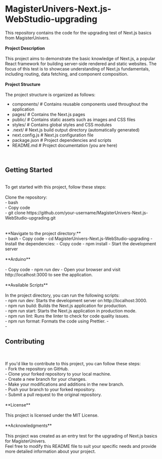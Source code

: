 
<h1>MagisterUnivers-Next.js-WebStudio-upgrading</h1>

This repository contains the code for the upgrading test of Next.js basics from MagisterUnivers.
<br/>
<br/>
**Project Description**
<br/>
<br/>
This project aims to demonstrate the basic knowledge of Next.js, a popular React framework for building server-side rendered and static websites. The focus of this test is to showcase understanding of Next.js fundamentals, including routing, data fetching, and component composition.
<br/>
<br/>
**Project Structure**
<br/>
<br/>
The project structure is organized as follows:
<br/>
- components/ # Contains reusable components used throughout the application
- pages/ # Contains the Next.js pages
- public/ # Contains static assets such as images and CSS files
- styles/ # Contains global styles and CSS modules
- .next/ # Next.js build output directory (automatically generated)
- next.config.js # Next.js configuration file
- package.json # Project dependencies and scripts
- README.md # Project documentation (you are here) 
<br/>
<h2>Getting Started</h2>
<br/>
To get started with this project, follow these steps:
<br/>
<br/>
Clone the repository:
<br/>
- bash
<br/>
- Copy code
<br/>
- git clone https://github.com/your-username/MagisterUnivers-Next.js-WebStudio-upgrading.git
<br/>
<br/>
<br/>
**Navigate to the project directory:**
<br/>
- bash
- Copy code
- cd MagisterUnivers-Next.js-WebStudio-upgrading
- Install the dependencies:
- Copy code
- npm install
- Start the development server
<br/>
<br/>
**Arduino**
<br/><br/>
- Copy code
- npm run dev
- Open your browser and visit http://localhost:3000 to see the application.
<br/>
<br/>
**Available Scripts**
<br/>
<br/>
In the project directory, you can run the following scripts:
<br/>
- npm run dev: Starts the development server on http://localhost:3000.
<br/>
- npm run build: Builds the Next.js application for production.
<br/>
- npm run start: Starts the Next.js application in production mode.
<br/>
- npm run lint: Runs the linter to check for code quality issues.
<br/>
- npm run format: Formats the code using Prettier.
- <br/>
- <br/>
<h2>Contributing</h2>
<br/>
<br/>
If you'd like to contribute to this project, you can follow these steps:
<br/>
- Fork the repository on GitHub.
<br/>
- Clone your forked repository to your local machine.
<br/>
- Create a new branch for your changes.
<br/>
- Make your modifications and additions in the new branch.
<br/>
- Push your branch to your forked repository.
<br/>
- Submit a pull request to the original repository.
<br/>
<br/>
**License**
<br/><br/>
This project is licensed under the MIT License.
<br/>
<br/>
**Acknowledgments**
<br/><br/>
This project was created as an entry test for the upgrading of Next.js basics for MagisterUnivers.
<br/>
Feel free to modify this README file to suit your specific needs and provide more detailed information about your project.
